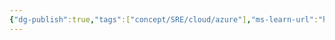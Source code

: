 ```yaml
---
{"dg-publish":true,"tags":["concept/SRE/cloud/azure"],"ms-learn-url":"https://azure.microsoft.com/nl-nl/products/azure-bastion","definition":"Azure Bastion is a fully managed service that provides more secure and seamless Remote Desktop Protocol (RDP) and Secure Shell Protocol (SSH) access to virtual machines (VMs) without any exposure through public IP addresses.","permalink":"/concepts/azure-bastion/","dgPassFrontmatter":true}
---
```


